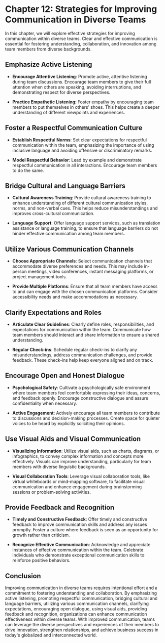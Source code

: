 Chapter 12: Strategies for Improving Communication in Diverse Teams
===================================================================

In this chapter, we will explore effective strategies for improving communication within diverse teams. Clear and effective communication is essential for fostering understanding, collaboration, and innovation among team members from diverse backgrounds.

Emphasize Active Listening
--------------------------

* **Encourage Attentive Listening**: Promote active, attentive listening during team discussions. Encourage team members to give their full attention when others are speaking, avoiding interruptions, and demonstrating respect for diverse perspectives.

* **Practice Empathetic Listening**: Foster empathy by encouraging team members to put themselves in others' shoes. This helps create a deeper understanding of different viewpoints and experiences.

Foster a Respectful Communication Culture
-----------------------------------------

* **Establish Respectful Norms**: Set clear expectations for respectful communication within the team, emphasizing the importance of using inclusive language and avoiding offensive or discriminatory remarks.

* **Model Respectful Behavior**: Lead by example and demonstrate respectful communication in all interactions. Encourage team members to do the same.

Bridge Cultural and Language Barriers
-------------------------------------

* **Cultural Awareness Training**: Provide cultural awareness training to enhance understanding of different cultural communication styles, norms, and non-verbal cues. This helps reduce misunderstandings and improves cross-cultural communication.

* **Language Support**: Offer language support services, such as translation assistance or language training, to ensure that language barriers do not hinder effective communication among team members.

Utilize Various Communication Channels
--------------------------------------

* **Choose Appropriate Channels**: Select communication channels that accommodate diverse preferences and needs. This may include in-person meetings, video conferences, instant messaging platforms, or project management tools.

* **Provide Multiple Platforms**: Ensure that all team members have access to and can engage with the chosen communication platforms. Consider accessibility needs and make accommodations as necessary.

Clarify Expectations and Roles
------------------------------

* **Articulate Clear Guidelines**: Clearly define roles, responsibilities, and expectations for communication within the team. Communicate how team members should interact and share information to ensure a shared understanding.

* **Regular Check-ins**: Schedule regular check-ins to clarify any misunderstandings, address communication challenges, and provide feedback. These check-ins help keep everyone aligned and on track.

Encourage Open and Honest Dialogue
----------------------------------

* **Psychological Safety**: Cultivate a psychologically safe environment where team members feel comfortable expressing their ideas, concerns, and feedback openly. Encourage constructive dialogue and assure confidentiality when necessary.

* **Active Engagement**: Actively encourage all team members to contribute to discussions and decision-making processes. Create space for quieter voices to be heard by explicitly soliciting their opinions.

Use Visual Aids and Visual Communication
----------------------------------------

* **Visualizing Information**: Utilize visual aids, such as charts, diagrams, or infographics, to convey complex information and concepts more effectively. Visuals can improve understanding, particularly for team members with diverse linguistic backgrounds.

* **Visual Collaboration Tools**: Leverage visual collaboration tools, like virtual whiteboards or mind-mapping software, to facilitate visual communication and enhance engagement during brainstorming sessions or problem-solving activities.

Provide Feedback and Recognition
--------------------------------

* **Timely and Constructive Feedback**: Offer timely and constructive feedback to improve communication skills and address any issues promptly. Foster a culture where feedback is seen as an opportunity for growth rather than criticism.

* **Recognize Effective Communication**: Acknowledge and appreciate instances of effective communication within the team. Celebrate individuals who demonstrate exceptional communication skills to reinforce positive behaviors.

Conclusion
----------

Improving communication in diverse teams requires intentional effort and a commitment to fostering understanding and collaboration. By emphasizing active listening, promoting respectful communication, bridging cultural and language barriers, utilizing various communication channels, clarifying expectations, encouraging open dialogue, using visual aids, providing feedback and recognition, organizations can enhance communication effectiveness within diverse teams. With improved communication, teams can leverage the diverse perspectives and experiences of their members to drive innovation, strengthen relationships, and achieve business success in today's globalized and interconnected world.
